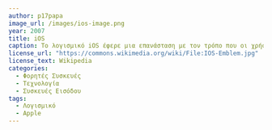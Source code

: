 ```yaml
---
author: p17papa
image_url: /images/ios-image.png
year: 2007
title: iOS
caption: Το λογισμικό iOS έφερε μια επανάσταση με τον τρόπο που οι χρήστες φορητών συσκευών αλληλεπιδρούσαν με αυτές στηρίζοντας το UI σε απευθείας χρήση με τα δάχτυλα, χρησιμοποιώντας multi-touch αφή όπως το swipe, tap, pinch και reverse pinch. Με τον σχεδιασμό αυτού του λογισμικού, έδωσε μια νεά οπτική για τον χρήστη που απλώς πατάει και ανοίγει την εφαρμογή που θέλει να χρησιμοποιήσει. 
license_url: "https://commons.wikimedia.org/wiki/File:IOS-Emblem.jpg"
license_text: Wikipedia
categories:
  - Φορητές Συσκευές
  - Τεχνολογία
  - Συσκευές Εισόδου
tags: 
  - Λογισμικό
  - Apple
---
```


